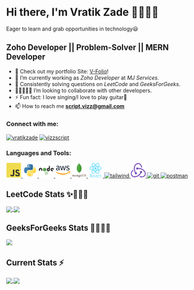 # Hi there, I'm Vratik Zade 👋👨🏻‍💻

Eager to learn and grab opportunities in technology😃

## **Zoho Developer** || **Problem-Solver** || **MERN Developer**

- 🔭 Check out my portfolio Site: [V-Folio](https://vratik-zade.netlify.app/)!
- 🌱 I’m currently working as *Zoho Developer* at *MJ Services*.
- 🎯 Consistently solving questions on *LeetCode* and *GeeksForGeeks*.
- 👨🏻‍🤝‍👨🏻 I’m looking to collaborate with other developers.
- ⚡ Fun fact: I love singing/I love to play guitar🎸
- 📫 How to reach me **script.vizz@gmail.com**

### Connect with me:
<a href="https://www.linkedin.com/in/vratik-zade-a94912204/" target="blank"><img align="center" src="https://raw.githubusercontent.com/rahuldkjain/github-profile-readme-generator/master/src/images/icons/Social/linked-in-alt.svg" alt="vratikzade" height="30" width="40" /></a>
<a href="https://x.com/VratikZ" target="blank"><img src="https://img.freepik.com/free-vector/new-2023-twitter-logo-x-icon-design_1017-45418.jpg?w=740&t=st=1728713002~exp=1728713602~hmac=5bc6bf3214bf05f6e5546a91f28085111790595d4c855ef5be587682b081304d" alt="vizzscript" height="30" width="40" align="center"/></a>

### Languages and Tools:

<p align="left"> 
<a href="https://developer.mozilla.org/en-US/docs/Web/JavaScript" target="_blank" rel="noreferrer"> <img src="https://raw.githubusercontent.com/devicons/devicon/master/icons/javascript/javascript-original.svg" alt="javascript" width="40" height="40"/> </a> 
<a href="https://www.python.org" target="_blank" rel="noreferrer"> <img src="https://raw.githubusercontent.com/devicons/devicon/master/icons/python/python-original.svg" alt="python" width="40" height="40"/> </a>
<a href="https://nodejs.org" target="_blank" rel="noreferrer"> <img src="https://raw.githubusercontent.com/devicons/devicon/master/icons/nodejs/nodejs-original-wordmark.svg" alt="nodejs" width="40" height="40"/> </a> 
<a href="https://aws.amazon.com" target="_blank" rel="noreferrer"> <img src="https://raw.githubusercontent.com/devicons/devicon/master/icons/amazonwebservices/amazonwebservices-original-wordmark.svg" alt="aws" width="40" height="40"/> </a>
<a href="https://www.mongodb.com/" target="_blank" rel="noreferrer"> <img src="https://raw.githubusercontent.com/devicons/devicon/master/icons/mongodb/mongodb-original-wordmark.svg" alt="mongodb" width="40" height="40"/> </a>
<a href="https://reactjs.org/" target="_blank" rel="noreferrer"> <img src="https://raw.githubusercontent.com/devicons/devicon/master/icons/react/react-original-wordmark.svg" alt="react" width="40" height="40"/> </a>
<a href="https://tailwindcss.com/" target="_blank" rel="noreferrer"> <img src="https://www.vectorlogo.zone/logos/tailwindcss/tailwindcss-icon.svg" alt="tailwind" width="40" height="40"/> </a> 
<a href="https://redux.js.org" target="_blank" rel="noreferrer"> <img src="https://raw.githubusercontent.com/devicons/devicon/master/icons/redux/redux-original.svg" alt="redux" width="40" height="40"/> </a>
<a href="https://git-scm.com/" target="_blank" rel="noreferrer"> <img src="https://www.vectorlogo.zone/logos/git-scm/git-scm-icon.svg" alt="git" width="40" height="40"/> </a> 
<a href="https://postman.com" target="_blank" rel="noreferrer"> <img src="https://www.vectorlogo.zone/logos/getpostman/getpostman-icon.svg" alt="postman" width="40" height="40"/> </a> </p>

## LeetCode Stats ✨👨🏻‍💻

 <!-- <img src="https://leetcard.jacoblin.cool/vizzscript?theme=dark&font=Andika%20New%20Basic&ext=contest&width=500&height=100&border=0&radius=25" />
  <img width="400" src="https://leetcode-badge-showcase.vercel.app/api?username=vizzscript&theme=black&border=no-border&animated=true" />-->
  <a href="https://leetcard.jacoblin.cool/vizzscript?theme=dark&font=Andika%20New%20Basic&ext=contest&width=500&height=100&border=0&radius=25">
  <img align="center" src="https://leetcard.jacoblin.cool/vizzscript?theme=dark&font=Andika%20New%20Basic&ext=contest&width=500&height=100&border=0&radius=25" />
</a>
<a href="https://leetcode-badge-showcase.vercel.app/api?username=vizzscript&theme=black&border=no-border&animated=true">
  <img height=200 align="center" src="https://leetcode-badge-showcase.vercel.app/api?username=vizzscript&theme=black&border=no-border&animated=true&card_width=320" />
</a>


## GeeksForGeeks Stats 🌟👨🏻‍💻
<p>
  <img src="https://geeks-for-geeks-stats-card.vercel.app/?username=vratikzmz5x" />
</p>

## Current Stats ⚡
<a href="https://github-readme-stats.vercel.app/api/top-langs/?username=vizzscript&layout=compact">
  <img height=200 align="center" src="https://github-readme-stats.vercel.app/api/top-langs/?username=vizzscript&layout=compact" />
</a>
<a href="https://github-readme-stats.vercel.app/api?username=vizzscript&show_icons=true&theme=radical">
  <img height=200 align="center" src="https://github-readme-stats.vercel.app/api?username=vizzscript&show_icons=true&theme=radical&layout=compact&langs_count=8&card_width=320" />
</a>
</p>
